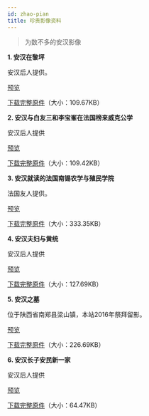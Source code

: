 ```yaml
---
id: zhao-pian
title: 珍贵影像资料
---
```

>为数不多的安汉影像


**1. 安汉在黎坪**

安汉后人提供。
  
<a href='//ycimg.m.duoku.com/cimages/img/promo/hljfe/res/loading/logo/image/history/zhao-pian-1-small.jpg' target='_blank'>预览</a>

<a href='//ycimg.m.duoku.com/cimages/img/promo/hljfe/res/loading/logo/image/history/zhao-pian-1-big.jpg' download="//ycimg.m.duoku.com/cimages/img/promo/hljfe/res/loading/logo/image/history/zhao-pian-1-big.jpg">下载完整原件</a>（大小：109.67KB）

**2. 安汉与白友三和李宝峯在法国榜来威克公学**

安汉后人提供
  
<a href='//ycimg.m.duoku.com/cimages/img/promo/hljfe/res/loading/logo/image/history/zhao-pian-2-small.jpg' target='_blank'>预览</a>

<a href='//ycimg.m.duoku.com/cimages/img/promo/hljfe/res/loading/logo/image/history/zhao-pian-2-big.pdf' download="//ycimg.m.duoku.com/cimages/img/promo/hljfe/res/loading/logo/image/history/zhao-pian-2-big.pdf">下载完整原件</a>（大小：109.42KB）

**3. 安汉就读的法国南锡农学与殖民学院**

法国友人提供。
  
<a href='//ycimg.m.duoku.com/cimages/img/promo/hljfe/res/loading/logo/image/history/zhao-pian-3-small.jpg' target='_blank'>预览</a>

<a href='//ycimg.m.duoku.com/cimages/img/promo/hljfe/res/loading/logo/image/history/zhao-pian-3-big.jpg' download="//ycimg.m.duoku.com/cimages/img/promo/hljfe/res/loading/logo/image/history/zhao-pian-3-big.jpg">下载完整原件</a>（大小：333.35KB）

**4. 安汉夫妇与黄统**

安汉后人提供
  
<a href='//ycimg.m.duoku.com/cimages/img/promo/hljfe/res/loading/logo/image/history/zhao-pian-4-small.jpg' target='_blank'>预览</a>

<a href='//ycimg.m.duoku.com/cimages/img/promo/hljfe/res/loading/logo/image/history/zhao-pian-4-big.jpg' download="//ycimg.m.duoku.com/cimages/img/promo/hljfe/res/loading/logo/image/history/zhao-pian-4-big.jpg">下载完整原件</a>（大小：127.69KB）

**5. 安汉之墓**

位于陕西省南郑县梁山镇，本站2016年祭拜留影。
  
<a href='//ycimg.m.duoku.com/cimages/img/promo/hljfe/res/loading/logo/image/history/zhao-pian-5-small.jpg' target='_blank'>预览</a>

<a href='//ycimg.m.duoku.com/cimages/img/promo/hljfe/res/loading/logo/image/history/zhao-pian-5-big.jpg' download="//ycimg.m.duoku.com/cimages/img/promo/hljfe/res/loading/logo/image/history/zhao-pian-5-big.jpg">下载完整原件</a>（大小：226.69KB）

**6. 安汉长子安民新一家**

安汉后人提供
  
<a href='//ycimg.m.duoku.com/cimages/img/promo/hljfe/res/loading/logo/image/history/zhao-pian-6-big.jpg' target='_blank'>预览</a>

<a href='//ycimg.m.duoku.com/cimages/img/promo/hljfe/res/loading/logo/image/history/zhao-pian-6-big.jpg' download="//ycimg.m.duoku.com/cimages/img/promo/hljfe/res/loading/logo/image/history/zhao-pian-6-big.jpg">下载完整原件</a>（大小：64.47KB）

